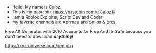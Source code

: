 - Hello, My name is Caioz.
- This is my pastebin. https://pastebin.com/u/Caioz10
- I am a Roblox Exploiter, Script Dev and Coder
- My favorite channels are Aphmau and Shiloh & Bros.

Free Alt Generator with 2010 Accounts for Free And Its Safe because
you don't need to download ***anything!***

https://xyz-universe.com/gen.php  

<!---
CaiozScripts/CaiozScripts is a  special  repository because its `README.md` (this file) appears on your GitHub profile.
You can click the Preview link to take a look at your changes.
--->
